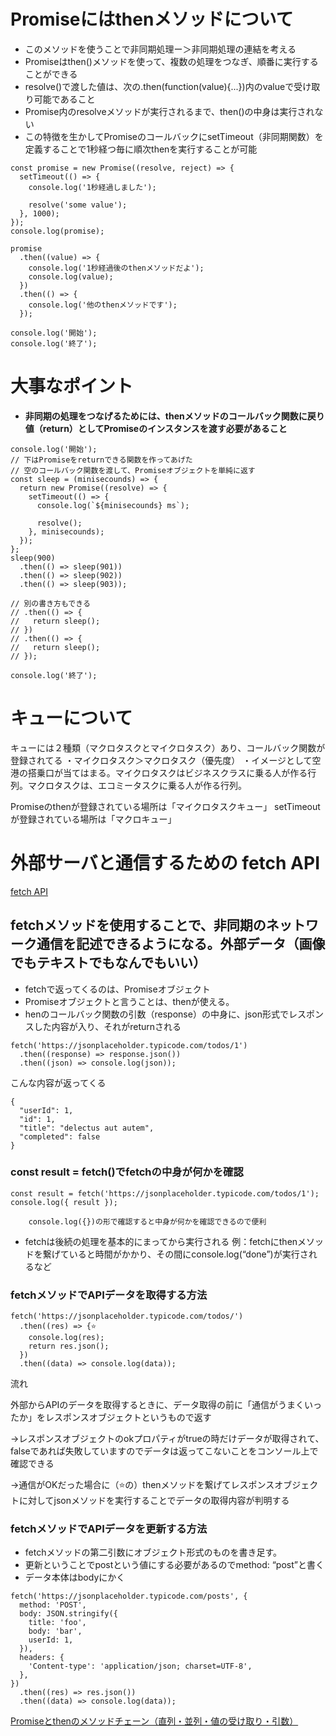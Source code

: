 # Promiseにはthenメソッドについて
- このメソッドを使うことで非同期処理ー＞非同期処理の連結を考える
- Promiseはthen()メソッドを使って、複数の処理をつなぎ、順番に実行することができる
- resolve()で渡した値は、次の.then(function(value){...})内のvalueで受け取り可能であること
- Promise内のresolveメソッドが実行されるまで、then()の中身は実行されない
- この特徴を生かしてPromiseのコールバックにsetTimeout（非同期関数）を定義することで1秒経つ毎に順次thenを実行することが可能

```
const promise = new Promise((resolve, reject) => {
  setTimeout(() => {
    console.log('1秒経過しました');

    resolve('some value');
  }, 1000);
});
console.log(promise);

promise
  .then((value) => {
    console.log('1秒経過後のthenメソッドだよ');
    console.log(value);
  })
  .then(() => {
    console.log('他のthenメソッドです');
  });

console.log('開始');
console.log('終了');
```
# 大事なポイント
- **非同期の処理をつなげるためには、thenメソッドのコールバック関数に戻り値（return）としてPromiseのインスタンスを渡す必要があること**
```
console.log('開始');
// 下はPromiseをreturnできる関数を作ってあげた
// 空のコールバック関数を渡して、Promiseオブジェクトを単純に返す
const sleep = (minisecounds) => {
  return new Promise((resolve) => {
    setTimeout(() => {
      console.log(`${minisecounds} ms`);

      resolve();
    }, minisecounds);
  });
};
sleep(900)
  .then(() => sleep(901))
  .then(() => sleep(902))
  .then(() => sleep(903));

// 別の書き方もできる
// .then(() => {
//   return sleep();
// })
// .then(() => {
//   return sleep();
// });

console.log('終了');
```


# キューについて
キューには２種類（マクロタスクとマイクロタスク）あり、コールバック関数が登録されてる
・マイクロタスク＞マクロタスク（優先度）
・イメージとして空港の搭乗口が当てはまる。マイクロタスクはビジネスクラスに乗る人が作る行列。マクロタスクは、エコミータスクに乗る人が作る行列。

Promiseのthenが登録されている場所は「マイクロタスクキュー」
setTimeoutが登録されている場所は「マクロキュー」

# 外部サーバと通信するための fetch API
[fetch API](https://qiita.com/ryosuketter/items/dd467f827c1b93a74d76#fetch%E3%81%A8%E3%81%84%E3%81%86%E9%96%A2%E6%95%B0)
## fetchメソッドを使用することで、非同期のネットワーク通信を記述できるようになる。外部データ（画像でもテキストでもなんでもいい）
- fetchで返ってくるのは、Promiseオブジェクト
- Promiseオブジェクトと言うことは、thenが使える。
- henのコールバック関数の引数（response）の中身に、json形式でレスポンスした内容が入り、それがreturnされる
```
fetch('https://jsonplaceholder.typicode.com/todos/1')
  .then((response) => response.json())
  .then((json) => console.log(json));
```
こんな内容が返ってくる
```
{
  "userId": 1,
  "id": 1,
  "title": "delectus aut autem",
  "completed": false
}
```
### const result = fetch()でfetchの中身が何かを確認
```
const result = fetch('https://jsonplaceholder.typicode.com/todos/1');
console.log({ result });

	console.log({})の形で確認すると中身が何かを確認できるので便利
```
- fetchは後続の処理を基本的にまってから実行される
例：fetchにthenメソッドを繋げていると時間がかかり、その間にconsole.log(“done”)が実行されるなど

### fetchメソッドでAPIデータを取得する方法
```
fetch('https://jsonplaceholder.typicode.com/todos/')
  .then((res) => {⭐️
    console.log(res);
    return res.json();
  })
  .then((data) => console.log(data));
```
流れ

外部からAPIのデータを取得するときに、データ取得の前に「通信がうまくいったか」をレスポンスオブジェクトというもので返す

→レスポンスオブジェクトのokプロパティがtrueの時だけデータが取得されて、falseであれば失敗していますのでデータは返ってこないことをコンソール上で確認できる

→通信がOKだった場合に（⭐️の）thenメソッドを繋げてレスポンスオブジェクトに対してjsonメソッドを実行することでデータの取得内容が判明する

### fetchメソッドでAPIデータを更新する方法
- fetchメソッドの第二引数にオブジェクト形式のものを書き足す。
- 更新ということでpostという値にする必要があるのでmethod: “post”と書く
- データ本体はbodyにかく
```
fetch('https://jsonplaceholder.typicode.com/posts', {
  method: 'POST',
  body: JSON.stringify({
    title: 'foo',
    body: 'bar',
    userId: 1,
  }),
  headers: {
    'Content-type': 'application/json; charset=UTF-8',
  },
})
  .then((res) => res.json())
  .then((data) => console.log(data));
```
[Promiseとthenのメソッドチェーン（直列・並列・値の受け取り・引数）](https://qiita.com/saka212/items/9b6cfe06b464580c2ee6)
[]()
